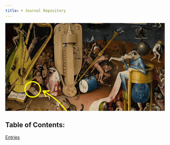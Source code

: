 ```yaml
---
title: 𝄋 Journal Repository
---
```


![exampleimage](notes/images/music.png)

## Table of Contents:
[Entries](notes/Entries.md)

